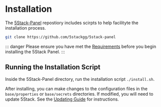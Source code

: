 # Installation

The [5Stack-Panel](https://github.com/5stackgg/5stack-panel) repostiory includes scirpts to help facilityte the installation process.

```bash
git clone https://github.com/5stackgg/5stack-panel
```

::: danger
Please ensure you have met the [Requirements](/install/requirements) before you begin installing the 5Stack Panel.
:::

## Running the Installation Script

Inside the 5Stack-Panel directory, run the installation script `./install.sh`.

After installing, you can make changes to the configuration files in the `base/properties` or `base/secrets` directories. If modified, you will need to update 5Stack. See the [Updating Guide](/install/updating) for instructions.